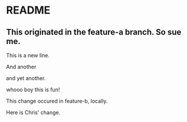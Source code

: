# README

## This originated in the feature-a branch.  So sue me.

This is a new line.

And another

and yet another.

whooo boy this is fun!


This change occured in feature-b, locally. 

Here is Chris' change.
